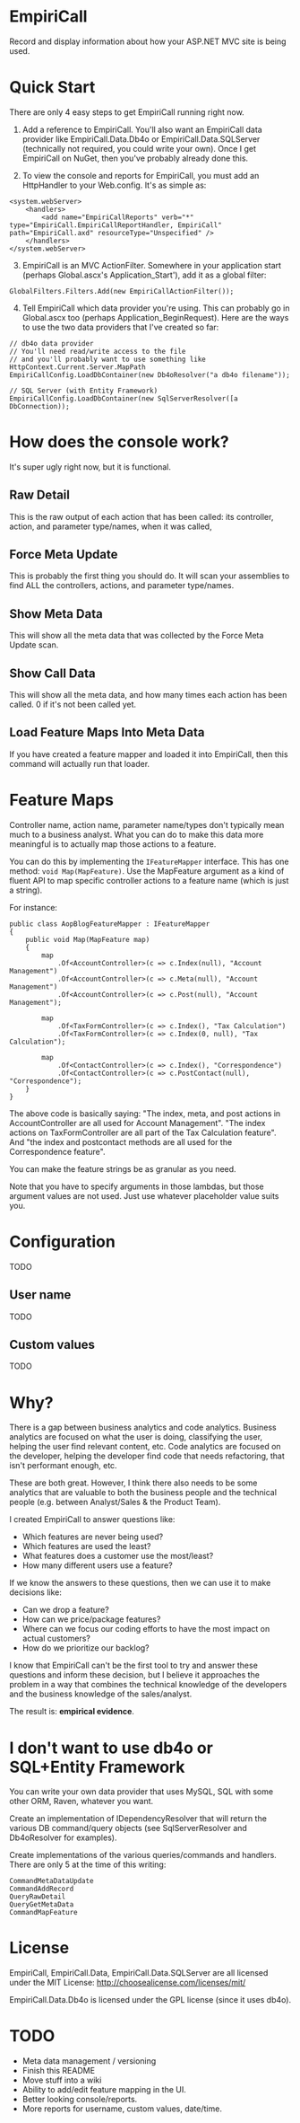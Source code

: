 # EmpiriCall

Record and display information about how your ASP.NET MVC site is being used.

# Quick Start

There are only 4 easy steps to get EmpiriCall running right now.

1. Add a reference to EmpiriCall. You'll also want an EmpiriCall data provider like EmpiriCall.Data.Db4o or EmpiriCall.Data.SQLServer (technically not required, you could write your own). Once I get EmpiriCall on NuGet, then you've probably already done this.

2. To view the console and reports for EmpiriCall, you must add an HttpHandler to your Web.config. It's as simple as:
```
<system.webServer>
	<handlers>
		<add name="EmpiriCallReports" verb="*" type="EmpiriCall.EmpiriCallReportHandler, EmpiriCall" path="EmpiriCall.axd" resourceType="Unspecified" />
	</handlers>
</system.webServer>
```

3. EmpiriCall is an MVC ActionFilter. Somewhere in your application start (perhaps Global.ascx's Application_Start'), add it as a global filter:
```
GlobalFilters.Filters.Add(new EmpiriCallActionFilter());
```

4. Tell EmpiriCall which data provider you're using. This can probably go in Global.ascx too (perhaps Application_BeginRequest). Here are the ways to use the two data providers that I've created so far:
```
// db4o data provider
// You'll need read/write access to the file
// and you'll probably want to use something like HttpContext.Current.Server.MapPath
EmpiriCallConfig.LoadDbContainer(new Db4oResolver("a db4o filename"));

// SQL Server (with Entity Framework)
EmpiriCallConfig.LoadDbContainer(new SqlServerResolver([a DbConnection));
```

# How does the console work?

It's super ugly right now, but it is functional.

## Raw Detail

This is the raw output of each action that has been called: its controller, action, and parameter type/names, when it was called,

## Force Meta Update

This is probably the first thing you should do. It will scan your assemblies to find ALL the controllers, actions, and parameter type/names.

## Show Meta Data

This will show all the meta data that was collected by the Force Meta Update scan.

## Show Call Data

This will show all the meta data, and how many times each action has been called. 0 if it's not been called yet.

## Load Feature Maps Into Meta Data

If you have created a feature mapper and loaded it into EmpiriCall, then this command will actually run that loader.

# Feature Maps

Controller name, action name, parameter name/types don't typically mean much to a business analyst. What you can do to make this data more meaningful is to actually map those actions to a feature.

You can do this by implementing the ```IFeatureMapper``` interface. This has one method: ```void Map(MapFeature)```. Use the MapFeature argument as a kind of fluent API to map specific controller actions to a feature name (which is just a string).

For instance:

```
public class AopBlogFeatureMapper : IFeatureMapper
{
    public void Map(MapFeature map)
    {
        map
            .Of<AccountController>(c => c.Index(null), "Account Management")
            .Of<AccountController>(c => c.Meta(null), "Account Management")
            .Of<AccountController>(c => c.Post(null), "Account Management");

        map
            .Of<TaxFormController>(c => c.Index(), "Tax Calculation")
            .Of<TaxFormController>(c => c.Index(0, null), "Tax Calculation");

        map
            .Of<ContactController>(c => c.Index(), "Correspondence")
            .Of<ContactController>(c => c.PostContact(null), "Correspondence");
	}
}
```

The above code is basically saying: "The index, meta, and post actions in AccountController are all used for Account Management". "The index actions on TaxFormController are all part of the Tax Calculation feature". And "the index and postcontact methods are all used for the Correspondence feature".

You can make the feature strings be as granular as you need.

Note that you have to specify arguments in those lambdas, but those argument values are not used. Just use whatever placeholder value suits you.

# Configuration

TODO

## User name

TODO

## Custom values

TODO

# Why?

There is a gap between business analytics and code analytics. Business analytics are focused on what the user is doing, classifying the user, helping the user find relevant content, etc. Code analytics are focused on the developer, helping the developer find code that needs refactoring, that isn't performant enough, etc.

These are both great. However, I think there also needs to be some analytics that are valuable to both the business people and the technical people (e.g. between Analyst/Sales & the Product Team).

I created EmpiriCall to answer questions like:

* Which features are never being used?
* Which features are used the least?
* What features does a customer use the most/least?
* How many different users use a feature?

If we know the answers to these questions, then we can use it to make decisions like:

* Can we drop a feature?
* How can we price/package features?
* Where can we focus our coding efforts to have the most impact on actual customers?
* How do we prioritize our backlog?

I know that EmpiriCall can't be the first tool to try and answer these questions and inform these decision, but I believe it approaches the problem in a way that combines the technical knowledge of the developers and the business knowledge of the sales/analyst.

The result is: **empirical evidence**.

# I don't want to use db4o or SQL+Entity Framework

You can write your own data provider that uses MySQL, SQL with some other ORM, Raven, whatever you want.

Create an implementation of IDependencyResolver that will return the various DB command/query objects (see SqlServerResolver and Db4oResolver for examples).

Create implementations of the various queries/commands and handlers. There are only 5 at the time of this writing:
```
CommandMetaDataUpdate
CommandAddRecord
QueryRawDetail
QueryGetMetaData
CommandMapFeature
```

# License

EmpiriCall, EmpiriCall.Data, EmpiriCall.Data.SQLServer are all licensed under the MIT License: http://choosealicense.com/licenses/mit/

EmpiriCall.Data.Db4o is licensed under the GPL license (since it uses db4o).

# TODO

* Meta data management / versioning
* Finish this README
* Move stuff into a wiki
* Ability to add/edit feature mapping in the UI.
* Better looking console/reports.
* More reports for username, custom values, date/time.
